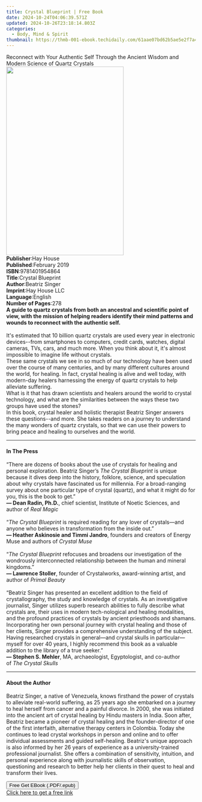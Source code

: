 ```yaml
---
title: Crystal Blueprint | Free Book
date: 2024-10-24T04:06:39.571Z
updated: 2024-10-26T23:18:14.803Z
categories:
  - Body, Mind & Spirit
thumbnail: https://thmb-001-ebook.techidaily.com/61aae07bd62b5ae5e2f7a474a649d349020f1e9f04886e69de90ad36848cc3e6.jpg
---
```

<main id="book-container">
  <div class="flex flex-col">
    <div class="book-brief flex-1 py-6 px-4 sm:p-6 md:py-10 md:px-8">
      <!-- brief-->
      <div class="book-brief-main">
        Reconnect with Your Authentic Self Through the Ancient Wisdom and Modern
        Science of Quartz Crystals
      </div>
    </div>
    <div
      class="book-meta-info flex-1 grid gap-4 col-start-1 col-end-3 row-start-1 sm:mb-6 sm:grid-cols-4 lg:gap-6 lg:col-start-2 lg:row-end-6 lg:row-span-6 lg:mb-0"
    >
      <div
        class="book-meta-info-left place-content-center mt-4 p-4 text-sm leading-6 col-start-2 col-span-2 dark:text-slate-400"
      >
        <img
          class="w-full h-500 object-cover rounded-lg sm:h-255 sm:col-span-2 lg:col-span-full"
          src="https://img-001-ebook.techidaily.com/6b7d766cf17f4945784e18d238a0ea734ce89e3c1065c0810c9e7c6e726fa432.jpg"
          alt=""
          width="312"
          height="500"
        />
      </div>
      <div
        class="book-meta-info-right mt-2 col-start-1 row-start-2 col-span-3 self-center"
      >
        <!-- meta data  -->
        <div class="flex flex-col px-4 md:px-8">
          <div class="flex-1">
            <strong>Publisher</strong>:<span class="px-2">Hay House</span>
          </div>
          <div class="flex-1">
            <strong>Published</strong>:<span class="px-2">February 2019</span>
          </div>
          <div class="flex-1">
            <strong>ISBN</strong>:<span class="px-2">9781401954864</span>
          </div>
          <div class="flex-1">
            <strong>Title</strong>:<span class="px-2">Crystal Blueprint</span>
          </div>
          <div class="flex-1">
            <strong>Author</strong>:<span class="px-2">Beatriz Singer</span>
          </div>
          <div class="flex-1">
            <strong>Imprint</strong>:<span class="px-2">Hay House LLC</span>
          </div>
          <div class="flex-1">
            <strong>Language</strong>:<span class="px-2">English</span>
          </div>
          <div class="flex-1">
            <strong>Number of Pages</strong>:<span class="px-2">278</span>
          </div>
        </div>
      </div>
    </div>
    <div class="book-description flex-1 py-6 px-4 sm:p-6 md:py-10 md:px-8">
      <div class="book-description-main">
        <div accordion-content="" id="description">
          <b
            >A guide to quartz crystals from both an ancestral and scientific
            point of view, with the mission of helping readers identify their
            mind patterns and wounds to reconnect with the authentic self.</b
          ><br /><br />It's estimated that 10 billion quartz crystals are used
          every year in electronic devices--from smartphones to computers,
          credit cards, watches, digital cameras, TVs, cars, and much more. When
          you think about it, it's almost impossible to imagine life without
          crystals.<br />These same crystals we see in so much of our technology
          have been used over the course of many centuries, and by many
          different cultures around the world, for healing. In fact, crystal
          healing is alive and well today, with modern-day healers harnessing
          the energy of quartz crystals to help alleviate suffering. <br />What
          is it that has drawn scientists and healers around the world to
          crystal technology, and what are the similarities between the ways
          these two groups have used the stones? <br />In this book, crystal
          healer and holistic therapist Beatriz Singer answers these
          questions--and more. She takes readers on a journey to understand the
          many wonders of quartz crystals, so that we can use their powers to
          bring peace and healing to ourselves and the world.
        </div>
        <div class="accordion-fader"></div>
      </div>
    </div>
    <div class="book-excerpts flex-1 py-6 px-4 sm:p-6 md:py-10 md:px-8">
      <!-- excerpts-->
      <div class="book-excerpts-main">
        <hr />
        <h4 class="placeholder placeholder-heading">
          <span>In The Press</span>
        </h4>
        <p>
          “There are dozens of books about the use of crystals for healing and
          personal exploration. Beatriz Singer’s&nbsp;<i
            >The Crystal Blueprint&nbsp;</i
          >is unique because it dives deep into the history, folklore, science,
          and speculation about why crystals have fascinated us for millennia.
          For a broad-ranging survey about one particular type of crystal
          (quartz), and what it might do for you, this is the book to get.”<br /><b
            >— Dean Radin, Ph.D.</b
          >, chief scientist, Institute of Noetic Sciences, and author
          of&nbsp;<i>Real Magic</i><br /><br />“<i
            >The Crystal Blueprint&nbsp;</i
          >is required reading for any lover of crystals—and anyone who believes
          in transformation from the inside out.”<br /><b
            >— Heather Askinosie and Timmi Jandro</b
          >, founders and creators of Energy Muse and authors of&nbsp;<i
            >Crystal Muse</i
          ><br /><br />“<i>The Crystal Blueprint</i>&nbsp;refocuses and broadens
          our investigation of the wondrously interconnected relationship
          between the human and mineral kingdoms.”<br /><b>— Lawrence Stoller</b
          >, founder of Crystalworks, award-winning artist, and author
          of&nbsp;<i>Primal Beauty<br /></i><br />“Beatriz Singer has presented
          an excellent addition to the field of crystallography, the study and
          knowledge of crystals. As an investigative journalist, Singer utilizes
          superb research abilities to fully describe what crystals are, their
          uses in modern tech-nological and healing modalities, and the profound
          practices of crystals by ancient priesthoods and shamans.
          Incorporating her own personal journey with crystal healing and those
          of her clients, Singer provides a comprehensive understanding of the
          subject. Having researched crystals in general—and crystal skulls in
          particular—myself for over 40 years, I highly recommend this book as a
          valuable addition to the library of a true seeker.”<br /><b
            >— Stephen S. Mehler</b
          >, MA, archaeologist, Egyptologist, and co-author of&nbsp;<i
            >The Crystal Skulls</i
          >
        </p>
      </div>
    </div>
    <div class="book-about-author flex-1 py-6 px-4 sm:p-6 md:py-10 md:px-8">
      <!-- about author-->
      <div class="book-main-author-main">
        <hr />
        <h4 class="placeholder placeholder-heading">
          <span>About the Author</span>
        </h4>
        <p>
          Beatriz Singer, a native of Venezuela, knows firsthand the power of
          crystals to alleviate real-world suffering, as 25 years ago she
          embarked on a journey to heal herself from cancer and a painful
          divorce. In 2000, she was initiated into the ancient art of crystal
          healing by Hindu masters in India. Soon after, Beatriz became a
          pioneer of crystal healing and the founder-director of one of the
          first interfaith, alternative therapy centers in Colombia. Today she
          continues to lead crystal workshops in person and online and to offer
          individual assessments and guided self-healing. Beatriz's unique
          approach is also informed by her 26 years of experience as a
          university-trained professional journalist. She offers a combination
          of sensitivity, intuition, and personal experience along with
          journalistic skills of observation, questioning and research to better
          help her clients in their quest to heal and transform their lives.
        </p>
      </div>
    </div>
    <div class="book-free-get flex-1 py-6 px-4 sm:p-6 md:py-10 md:px-8">
      <button
        id="btn-free-get"
        class="bg-blue-500 hover:bg-blue-700 text-white font-bold py-2 px-4 rounded"
      >
        Free Get EBook (.PDF/.epub)
      </button>
      <div id="countdown-display" class="px-2 text-lg mt-2"></div>
      <a
        id="free-link"
        class="hidden bg-blue-500 hover:bg-blue-700 text-white font-bold py-2 px-4 rounded"
        href="https://www.ebooks.com/en-us/book/96181019/crystal-blueprint/beatriz-singer/"
        target="_blank"
        >Click here to get a free link</a
      >
    </div>
    <script>
      let countdownTime = 0;
      let countdownInterval = null;
      document
        .getElementById('btn-free-get')
        .addEventListener('click', startCountdown);
      function startCountdown() {
        countdownTime = new Date().getTime() + 60000 * 3;
        countdownInterval = setInterval(updateCountdown, 1000);
        document.getElementById('btn-free-get').disabled = true;
        document
          .getElementById('btn-free-get')
          .classList.add('bg-gray-500', 'cursor-not-allowed');
      }
      function updateCountdown() {
        let currentTime = new Date().getTime();
        let timeLeft = countdownTime - currentTime;
        let secondsLeft = Math.floor(timeLeft / 1000);
        document.getElementById('countdown-display').innerHTML =
          `Remaining time: ${secondsLeft} seconds.`;
        if (secondsLeft <= 0) {
          clearInterval(countdownInterval);
          document.getElementById('btn-free-get').classList.add('hidden');
          document.getElementById('free-link').classList.remove('hidden');
          document.getElementById('countdown-display').innerHTML = '';
        }
      }
    </script>
  </div>
</main>

<ins class="adsbygoogle"
      style="display:block"
      data-ad-client="ca-pub-7571918770474297"
      data-ad-slot="8358498916"
      data-ad-format="auto"
      data-full-width-responsive="true"></ins>
    